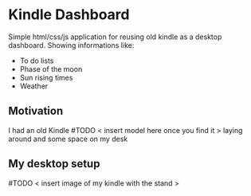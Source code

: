 # Kindle Dashboard
Simple html/css/js application for reusing old kindle as a desktop dashboard. Showing informations like:
- To do lists
- Phase of the moon
- Sun rising times
- Weather

## Motivation
I had an old Kindle #TODO < insert model here once you find it > laying around and some space on my desk

## My desktop setup
#TODO
< insert image of my kindle with the stand >